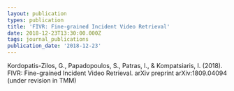 ```yaml
---
layout: publication
types: publication
title: 'FIVR: Fine-grained Incident Video Retrieval'
date: 2018-12-23T13:30:00.000Z
tags: journal_publications
publication_date: '2018-12-23'
---
```

Kordopatis-Zilos, G., Papadopoulos, S., Patras, I., & Kompatsiaris, I. (2018). FIVR: Fine-grained Incident Video Retrieval. arXiv preprint arXiv:1809.04094 (under revision in TMM)
